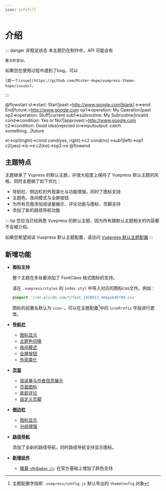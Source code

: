```yaml
---
icon: infofill
---
```


# 介绍

::: danger 非稳定状态
本主题仍在制作中，API 可能会有

~~~ center
重大的变动。
~~~

如果您在使用过程中遇到了bug，可以

~~~ right
[提一个issue](https://github.com/Mister-Hope/vuepress-theme-hope/issues)。
~~~

:::

@flowstart
st=>start: Start|past:>http://www.google.com[blank]
e=>end: End|future:>http://www.google.com
op1=>operation: My Operation|past
op2=>operation: Stuff|current
sub1=>subroutine: My Subroutine|invalid
cond=>condition: Yes
or No?|approved:>http://www.google.com
c2=>condition: Good idea|rejected
io=>inputoutput: catch something...|future

st->op1(right)->cond
cond(yes, right)->c2
cond(no)->sub1(left)->op1
c2(yes)->io->e
c2(no)->op2->e
@flowend

## 主题特点

主题继承了 Vupress 的默认主题，并很大程度上保持了 Vuepress 默认主题的风格。同时主题做了如下优化：

- 导航栏、侧边栏的外观美化与功能增强，同时了图标支持
- 主题色、夜间模式与全屏按钮
- 为所有页面添加阅读量展示、评论功能与图标、页脚支持
- 添加了新的路径导航功能

::: tip
您应当已经熟悉 Vuepress 的默认主题，因为所有跟默认主题相关的内容都不会被介绍。

如果您希望阅读 Vuepress 默认主题配置，请访问 [Vuepress 默认主题配置](config.md)
:::

## 新增功能

- **图标支持**

  整个主题在多处都添加了 FontClass 格式图标的支持。

  请在 `.vuepress/styles` 的 `index.styl` 中导入对应的图标css文件。例如：

  ```css
  @import '//at.alicdn.com/t/font_1426813_4mkpyb46f89.css'
  ```

  图标的前置名默认为 `icon-`，可以在主题配置[^themeConfig]中的 `iconPrefix` 字段进行更改。

- [**导航栏**](navbar.md)

  - [图标显示](navbar.md#图标支持)
  - [主题色切换](themecolor.md#自定义主题色)
  - [夜间模式](themecolor.md#夜间模式)
  - [全屏按钮](navbar.md#全屏按钮)
  - [外观美化](navbar.md#样式更改)

- [**页面**](page.md)

  - [阅读量与作者信息展示](page.md#文章信息展示)
  - [页面图标](page.md#图标支持)
  - [底部评论](comment.md)
  - [自定义页脚](page.md#页脚支持)

- [**侧边栏**](sidebar.md)

  - [图标显示](sidebar.md#图标支持)
  - [分组增强](sidebar.md#分组增强)

- [**路径导航**](breadcrumb.md)

  添加了全新的路径导航，同时路径导航支持显示图标。

- [**新增组件**](component.md)

  - [徽章 `<MyBadge />`](component.md#徽章): 在官方基础上增加了颜色支持

[^themeConfig]: 主题配置字段即 `.vuepress/config.js` 默认导出的 `themeConfig` 对象
